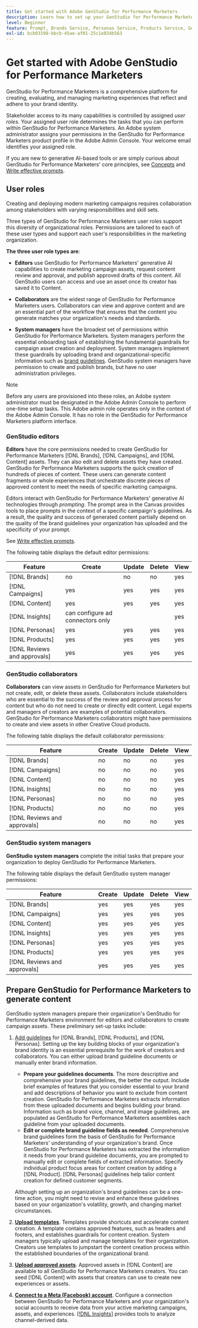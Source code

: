 ```yaml
---
title: Get started with Adobe GenStudio for Performance Marketers
description: Learn how to set up your GenStudio for Performance Marketers to generate new brand-aligned marketing content.
level: Beginner
feature: Prompt, Brands Service, Personas Service, Products Service, Generative AI, Guidelines
exl-id: bcb03198-bbcb-45ae-af01-25c1e834b563
---
```

# Get started with Adobe GenStudio for Performance Marketers

GenStudio for Performance Marketers is a comprehensive platform for creating, evaluating, and managing marketing experiences that reflect and adhere to your brand identity.

Stakeholder access to its many capabilities is controlled by assigned _user roles_. Your assigned user role determines the tasks that you can perform within GenStudio for Performance Marketers. An Adobe system administrator assigns your permissions in the GenStudio for Performance Marketers product profile in the Adobe Admin Console. Your welcome email identifies your assigned role.

If you are new to generative AI-based tools or are simply curious about GenStudio for Performance Marketers' core principles, see [Concepts](concepts.md) and [Write effective prompts](effective-prompts.md).

## User roles

Creating and deploying modern marketing campaigns requires collaboration among stakeholders with varying responsibilities and skill sets.

Three types of GenStudio for Performance Marketers user roles support this diversity of organizational roles. Permissions are tailored to each of these user types and support each user's responsibilities in the marketing organization.

**The three user role types are**:

* **Editors** use GenStudio for Performance Marketers' generative AI capabilities to create marketing campaign assets, request content review and approval, and publish approved drafts of this content. All GenStudio users can access and use an asset once its creator has saved it to Content.

* **Collaborators** are the widest range of GenStudio for Performance Marketers users. Collaborators can view and approve content and are an essential part of the workflow that ensures that the content you generate matches your organization's needs and standards.

* **System managers** have the broadest set of permissions within GenStudio for Performance Marketers. System managers perform the essential onboarding task of establishing the fundamental guardrails for campaign asset creation and deployment. System managers implement these guardrails by uploading brand and organizational-specific information such as [brand guidelines](/help/user-guide/guidelines/overview.md). GenStudio system managers have permission to create and publish brands, but have no user administration privileges.

>[!NOTE]
>Before any users are provisioned into these roles, an Adobe system administrator must be designated in the Adobe Admin Console to perform one-time setup tasks. This Adobe admin role operates only in the context of the Adobe Admin Console. It has no role in the GenStudio for Performance Marketers platform interface.

### GenStudio editors

**Editors** have the core permissions needed to create GenStudio for Performance Marketers [!DNL Brands], [!DNL Campaigns], and [!DNL Content] assets. They can also edit and delete assets they have created. GenStudio for Performance Marketers supports the quick creation of hundreds of pieces of content. These users can generate content fragments or whole experiences that orchestrate discrete pieces of approved content to meet the needs of specific marketing campaigns.

Editors interact with GenStudio for Performance Marketers' generative AI technologies through _prompting_. The prompt area in the Canvas provides tools to place prompts in the context of a specific campaign's guidelines. As a result, the quality and success of generated content partially depend on the quality of the brand guidelines your organization has uploaded and the specificity of your prompt.

See [Write effective prompts](effective-prompts.md).

The following table displays the default editor permissions:

| Feature | Create  | Update | Delete | View |
|-----------|----------------|----------------|----------------|----------------|
|   [!DNL Brands]| no  | no | no |  yes |
|   [!DNL Campaigns] | yes    |   yes      |  yes       |    yes       |
|   [!DNL Content] |     yes  |   yes     |    yes   |   yes      |
|   [!DNL Insights] |  can configure ad connectors only  |    |     |   yes  |
|   [!DNL Personas] | yes    |   yes      |  yes       |    yes       |
|   [!DNL Products] | yes    |   yes      |  yes       |    yes       |
|   [!DNL Reviews and approvals]  |   yes     |  yes   |    yes     |    yes     |

### GenStudio collaborators 

**Collaborators** can view assets in GenStudio for Performance Marketers but not create, edit, or delete these assets. Collaborators include stakeholders who are essential to the success of the review and approval process for content but who do not need to create or directly edit content. Legal experts and managers of creators are examples of potential collaborators. GenStudio for Performance Marketers collaborators might have permissions to create and view assets in other Creative Cloud products.

The following table displays the default collaborator permissions:

| Feature | Create  | Update | Delete | View |
|-----------|----------------|----------------|----------------|----------------|
|   [!DNL Brands]| no  | no | no |  yes |
|   [!DNL Campaigns] | no    |   no      |  no       |    yes       |
|   [!DNL Content] |     no  |   no     |    no   |   yes      |
|   [!DNL Insights] |    no |  no  |   no  |   yes  |
|   [!DNL Personas] | no    |   no      |  no       |    yes       |
|   [!DNL Products] | no    |   no      |  no       |    yes       |
|   [!DNL Reviews and approvals] |   no     |   no  |  no       |   yes      |

### GenStudio system managers

**GenStudio system managers** complete the initial tasks that prepare your organization to deploy GenStudio for Performance Marketers.

The following table displays the default GenStudio system manager permissions:

| Feature | Create  | Update | Delete | View |
|-----------|----------------|----------------|----------------|----------------|
|   [!DNL Brands]| yes  | yes | yes |  yes |
|   [!DNL Campaigns] | yes    |   yes      |  yes       |    yes       |
|   [!DNL Content] |     yes  |   yes     |    yes   |   yes      |
|   [!DNL Insights] |  yes   |  yes  |   yes |  yes   |
|   [!DNL Personas] | yes    |   yes      |  yes       |    yes       |
|   [!DNL Products]  | yes    |   yes      |  yes       |    yes       |
|   [!DNL Reviews and approvals] |  yes      | yes    |     yes    |   yes      |


## Prepare GenStudio for Performance Marketers to generate content

GenStudio system managers prepare their organization's GenStudio for Performance Marketers environment for editors and collaborators to create campaign assets. These preliminary set-up tasks include:

1. [Add guidelines](./guidelines/overview.md) for [!DNL Brands], [!DNL Products], and [!DNL Personas]. Setting up the key building blocks of your organization's brand identity is an essential prerequisite for the work of creators and collaborators. You can either upload brand guideline documents or manually enter brand information.
   * **Prepare your guidelines documents**. The more descriptive and comprehensive your brand guidelines, the better the output. Include brief examples of features that you consider essential to your brand and add descriptions of behavior you want to exclude from content creation. GenStudio for Performance Marketers extracts information from these uploaded documents and begins building your brand. Information such as brand voice, channel, and image guidelines, are populated as GenStudio for Performance Marketers assembles each guideline from your uploaded documents.
   * **Edit or complete brand guideline fields as needed**. Comprehensive brand guidelines form the basis of GenStudio for Performance Marketers' understanding of your organization's brand. Once GenStudio for Performance Marketers has extracted the information it needs from your brand guideline documents, you are prompted to manually edit or complete fields of extracted information. Specify individual product focus areas for content creation by adding a [!DNL Product]. [!DNL Personas] guidelines help tailor content creation for defined customer segments.

   Although setting up an organization's brand guidelines can be a one-time action, you might need to revise and enhance these guidelines based on your organization's volatility, growth, and changing market circumstances.

1. **[Upload templates](./content/use-templates.md)**. Templates provide shortcuts and accelerate content creation. A template contains approved features, such as headers and footers, and establishes guardrails for content creation. System managers typically upload and manage templates for their organization. Creators use templates to jumpstart the content creation process within the established boundaries of the organizational brand.

1. **[Upload approved assets](./content/manage-assets.md)**. Approved assets in [!DNL Content] are available to all GenStudio for Performance Marketers creators. You can seed [!DNL Content] with assets that creators can use to create new experiences or assets. 

1. **[Connect to a Meta (Facebook) account](./insights/connect-channel.md)**. Configure a connection between GenStudio for Performance Marketers and your organization's social accounts to receive data from your active marketing campaigns, assets, and experiences. [[!DNL Insights]](./insights/overview.md) provides tools to analyze channel-derived data.

